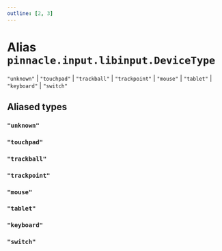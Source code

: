 ```yaml
---
outline: [2, 3]
---
```


# Alias `pinnacle.input.libinput.DeviceType`

<code>"unknown"</code> | <code>"touchpad"</code> | <code>"trackball"</code> | <code>"trackpoint"</code> | <code>"mouse"</code> | <code>"tablet"</code> | <code>"keyboard"</code> | <code>"switch"</code>



## Aliased types

### <code>"unknown"</code>



### <code>"touchpad"</code>



### <code>"trackball"</code>



### <code>"trackpoint"</code>



### <code>"mouse"</code>



### <code>"tablet"</code>



### <code>"keyboard"</code>



### <code>"switch"</code>


